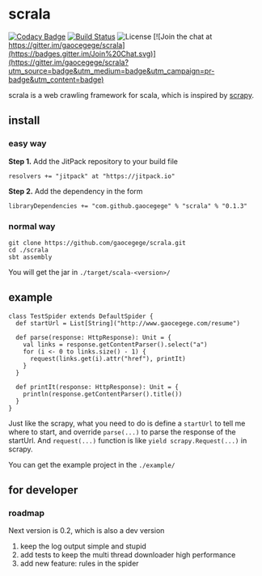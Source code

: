 # scrala

[![Codacy Badge](https://api.codacy.com/project/badge/grade/563bbcd12d874610bca7313abe6e6fdd)](https://www.codacy.com/app/gaocegege/scrala)
[![Build Status](https://travis-ci.org/gaocegege/scrala.svg?branch=master)](https://travis-ci.org/gaocegege/scrala)
![License](https://img.shields.io/pypi/l/Django.svg)
[![Join the chat at https://gitter.im/gaocegege/scrala](https://badges.gitter.im/Join%20Chat.svg)](https://gitter.im/gaocegege/scrala?utm_source=badge&utm_medium=badge&utm_campaign=pr-badge&utm_content=badge)

scrala is a web crawling framework for scala, which is inspired by [scrapy](https://github.com/scrapy/scrapy).

## install

### easy way

**Step 1.** Add the JitPack repository to your build file

	resolvers += "jitpack" at "https://jitpack.io"

**Step 2.** Add the dependency in the form

	libraryDependencies += "com.github.gaocegege" % "scrala" % "0.1.3"

### normal way

	git clone https://github.com/gaocegege/scrala.git
	cd ./scrala
	sbt assembly

You will get the jar in `./target/scala-<version>/`

## example

	class TestSpider extends DefaultSpider {
	  def startUrl = List[String]("http://www.gaocegege.com/resume")

	  def parse(response: HttpResponse): Unit = {
	    val links = response.getContentParser().select("a")
	    for (i <- 0 to links.size() - 1) {
	      request(links.get(i).attr("href"), printIt)
	    }
	  }

	  def printIt(response: HttpResponse): Unit = {
	    println(response.getContentParser().title())
	  }
	}

Just like the scrapy, what you need to do is define a `startUrl` to tell me where to start, and override `parse(...)` to parse the response of the startUrl. And `request(...)` function is like `yield scrapy.Request(...)` in scrapy.

You can get the example project in the `./example/`

## for developer

### roadmap

Next version is 0.2, which is also a dev version

1. keep the log output simple and stupid
2. add tests to keep the multi thread downloader high performance 
3. add new feature: rules in the spider